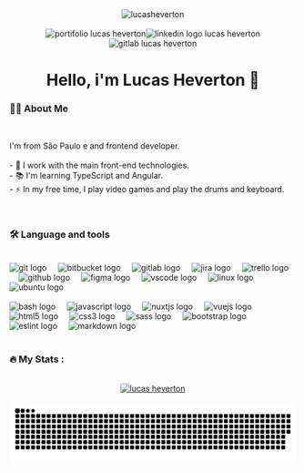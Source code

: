 <!-- <div align="center">
  <img height="180" src="https://octocat-generator-assets.githubusercontent.com/my-octocat-1628513227122.png" alt="lucas heverton" title="ilustrator lucas heverton" />
</div> -->

<div align="center">
  <img src="https://komarev.com/ghpvc/?username=lucasheverton&color=blueviolet" alt="lucasheverton" title="Profile Views lucas heverton ;)">
</div>

<br>

<div align="center">
  <a href="https://lucasheverton.com" target="_blank" ref="nofollow" style="text-decoration: none;"><img src="https://img.shields.io/static/v1?message=Portifolio&label=&color=white&logoColor=#171717&labelColor=&style=for-the-badge" height="25" alt="portifolio lucas heverton"/></a><a href="https://www.linkedin.com/in/lucasheverton/" target="_blank" ref="nofollow" style="text-decoration: none;"><img src="https://img.shields.io/static/v1?message=LinkedIn&logo=linkedin&label=&color=0077B5&logoColor=white&labelColor=&style=for-the-badge" height="25" alt="linkedin logo lucas heverton"/></a><a href="https://gitlab.com/lucasheverton" target="_blank" ref="nofollow" style="text-decoration: none;"><img src="https://img.shields.io/static/v1?message=GitLab&logo=gitlab&label=&color=FC6D26&logoColor=white&labelColor=&style=for-the-badge" height="25" alt="gitlab lucas heverton"/></a>
</div>

###

<div align="center">
  
</div>

###

<h1 align="center">Hello, i'm Lucas Heverton 🫡</h1>

###

<h3 align="left">👩‍💻  About Me</h3>

<br>

<p align="left">I'm from São Paulo e and frontend developer.<br><br>- 🔭 I work with the main front-end technologies.<br>- 📚 I'm learning TypeScript and Angular.<br>- ⚡ In my free time, I play video games and play the drums and keyboard.</p>

<br>

<h3 align="left">🛠 Language and tools</h3>

<br>

<div align="left">
  <img src="https://cdn.jsdelivr.net/gh/devicons/devicon/icons/git/git-original.svg" height="40" alt="git logo"  />
  <img width="12" />
  <img src="https://cdn.simpleicons.org/bitbucket/0052CC" height="40" alt="bitbucket logo"  />
  <img width="12" />
  <img src="https://cdn.jsdelivr.net/gh/devicons/devicon/icons/gitlab/gitlab-original.svg" height="40" alt="gitlab logo"  />
  <img width="12" />
  <img src="https://cdn.jsdelivr.net/gh/devicons/devicon/icons/jira/jira-original.svg" height="40" alt="jira logo"  />
  <img width="12" />
  <img src="https://cdn.jsdelivr.net/gh/devicons/devicon/icons/trello/trello-plain.svg" height="40" alt="trello logo"  />
  <img width="12" />
  <img src="https://cdn.jsdelivr.net/gh/devicons/devicon/icons/github/github-original.svg" height="40" alt="github logo"  />
  <img width="12" />
  <img src="https://cdn.jsdelivr.net/gh/devicons/devicon/icons/figma/figma-original.svg" height="40" alt="figma logo"  />
  <img width="12" />
  <img src="https://cdn.jsdelivr.net/gh/devicons/devicon/icons/vscode/vscode-original.svg" height="40" alt="vscode logo"  />
  <img width="12" />
  <img src="https://cdn.jsdelivr.net/gh/devicons/devicon/icons/linux/linux-original.svg" height="40" alt="linux logo"  />
  <img width="12" />
  <img src="https://cdn.jsdelivr.net/gh/devicons/devicon/icons/ubuntu/ubuntu-plain.svg" height="40" alt="ubuntu logo"  />
</div>
<br>
<div align="left">
  <img src="https://cdn.simpleicons.org/gnubash/4EAA25" height="40" alt="bash logo"  />
  <img width="12" />
  <img src="https://cdn.jsdelivr.net/gh/devicons/devicon/icons/javascript/javascript-original.svg" height="40" alt="javascript logo"  />
  <img width="12" />
  <img src="https://cdn.jsdelivr.net/gh/devicons/devicon/icons/nuxtjs/nuxtjs-original.svg" height="40" alt="nuxtjs logo"  />
  <img width="12" />
  <img src="https://cdn.jsdelivr.net/gh/devicons/devicon/icons/vuejs/vuejs-original.svg" height="40" alt="vuejs logo"  />
  <img width="12" />
  <img src="https://cdn.jsdelivr.net/gh/devicons/devicon/icons/html5/html5-original.svg" height="40" alt="html5 logo"  />
  <img width="12" />
  <img src="https://cdn.jsdelivr.net/gh/devicons/devicon/icons/css3/css3-original.svg" height="40" alt="css3 logo"  />
  <img width="12" />
  <img src="https://cdn.jsdelivr.net/gh/devicons/devicon/icons/sass/sass-original.svg" height="40" alt="sass logo"  />
  <img width="12" />
  <img src="https://cdn.simpleicons.org/bootstrap/7952B3" height="40" alt="bootstrap logo"  />
  <img width="12" />
  <img src="https://cdn.jsdelivr.net/gh/devicons/devicon/icons/eslint/eslint-original.svg" height="40" alt="eslint logo"  />
  <img width="12" />
  <img src="https://cdn.jsdelivr.net/gh/devicons/devicon/icons/markdown/markdown-original.svg" height="40" alt="markdown logo"  />
  <img width="12" />
</div>

<br>

<h3 align="left">🔥   My Stats :</h3>

<br>

<div align="center">
  <a href="https://github.com/lucasheverton"><img src="https://github-readme-stats.vercel.app/api/top-langs/?username=lucasheverton&layout=compact" alt="lucas heverton"/></a><br><br>
  <!--<a href="https://roadmap.sh/u/lucasheverton"><img src="https://roadmap.sh/card/tall/66cd2123a22274ce5028c964?variant=dark&roadmaps=frontend%2Cvue%2Cjavascript%2Ctypescript" alt="roadmap.sh"/></a>-->
</div>


<img src="https://raw.githubusercontent.com/lucasheverton/lucasheverton/output/snake.svg" alt="Snake animation" title="lucas heverton" />

###
